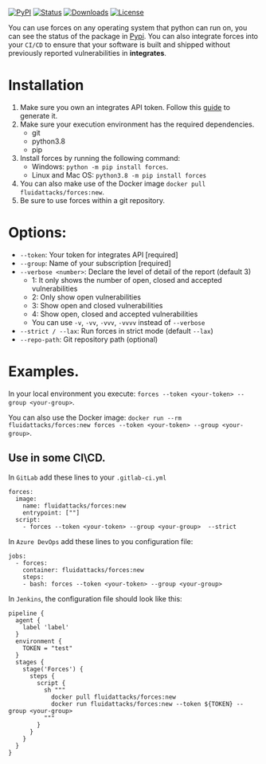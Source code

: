[![PyPI](https://img.shields.io/pypi/v/skims)](https://pypi.org/project/skims)
[![Status](https://img.shields.io/pypi/status/skims)](https://pypi.org/project/skims)
[![Downloads](https://img.shields.io/pypi/dm/skims)](https://pypi.org/project/skims)
[![License](https://img.shields.io/pypi/l/skims)](../LICENSE)

You can use forces on any operating system that python can run on, you can see the status of the package in [Pypi](https://pypi.org/project/forces/).
You can also integrate forces into your `CI/CD` to ensure that your software is built and shipped without previously reported vulnerabilities in **integrates**.

# Installation

1. Make sure you own an integrates API token. Follow this [guide](https://community.fluidattacks.com/t/integrates-api-access/540/1) to generate it.
2. Make sure your execution environment has the required dependencies.
   - git
   - python3.8
   - pip
3. Install forces by running the following command:
    * Windows: `python -m pip install forces`.
    * Linux and Mac OS: `python3.8 -m pip install forces`
4. You can also make use of the Docker image `docker pull fluidattacks/forces:new`.
5. Be sure to use forces within a git repository.

# Options:

- `--token`: Your token for integrates API [required]
- `--group`: Name of your subscription [required]
- `--verbose <number>`: Declare the level of detail of the report (default 3)
  - 1: It only shows the number of open, closed and accepted vulnerabilities
  - 2: Only show open vulnerabilities
  - 3: Show open and closed vulnerabilities
  - 4: Show open, closed and accepted vulnerabilities
  - You can use `-v`, `-vv`, `-vvv`, `-vvvv` instead of `--verbose`
- `--strict / --lax`: Run forces in strict mode (default `--lax`)
- `--repo-path`: Git repository path (optional)

# Examples.

In your local environment you execute:
`forces --token <your-token> --group <your-group>`.

You can also use the Docker image:
`docker run --rm fluidattacks/forces:new forces --token <your-token> --group <your-group>`.

## Use in some CI\CD.

In `GitLab` add these lines to your `.gitlab-ci.yml`
```
forces:
  image:
    name: fluidattacks/forces:new
    entrypoint: [""]
  script:
    - forces --token <your-token> --group <your-group>  --strict
```

In `Azure DevOps` add these lines to you configuration file:
```
jobs:
  - forces:
    container: fluidattacks/forces:new
    steps:
    - bash: forces --token <your-token> --group <your-group>
```

In `Jenkins`, the configuration file should look like this:
```
pipeline {
  agent {
    label 'label'
  }
  environment {
    TOKEN = "test"
  }
  stages {
    stage('Forces') {
      steps {
        script {
          sh """
            docker pull fluidattacks/forces:new
            docker run fluidattacks/forces:new --token ${TOKEN} --group <your-group>
          """
        }
      }
    }
  }
}
```
